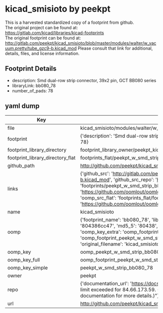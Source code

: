# kicad_smisioto by peekpt  
This is a harvested standardized copy of a footprint from github.  
The original project can be found at:  
https://gitlab.com/kicad/libraries/kicad-footprints  
The original footprint can be found at:
http://gitlab.com/peekpt/kicad_smisioto/blob/master/modules/walter/w_vacuum.pretty/tube_gzc9-b.kicad_mod
Please consult that link for additional, details, files, and license information.  
## Footprint Details
* description: Smd dual-row strip connector, 39x2 pin, GCT BB080 series  
* libraryLink: bb080_78  
* number_of_pads: 78  
## yaml dump  
| Key | Value |  
| --- | --- |  
| file | kicad_smisioto/modules/walter/w_smd_strip.pretty/bb080_78.kicad_mod |  
| footprint | {'description': 'Smd dual-row strip connector, 39x2 pin, GCT BB080 series', 'libraryLink': 'bb080_78', 'number_of_pads': 78} |  
| footprint_library_directory | footprint_library_owner/peekpt_kicad_smisioto |  
| footprint_library_directory_flat | footprints_flat/peekpt_w_smd_strip_bb080_78/working |  
| github_path | http://github.com/peekpt/kicad_smisioto/blob/master/modules/walter/w_smd_strip.pretty/bb080_78.kicad_mod |  
| links | {'github_src': 'http://gitlab.com/peekpt/kicad_smisioto/blob/master/modules/walter/w_vacuum.pretty/tube_gzc9-b.kicad_mod', 'github_src_repo': 'https://gitlab.com/kicad/libraries/kicad-footprints', 'oomp_bot': 'footprints/peekpt_w_smd_strip_bb080_78/working', 'oomp_bot_github': 'https://github.com/oomlout/oomlout_oomp_footprint_bot/tree/main/footprints/peekpt_w_smd_strip_bb080_78/working', 'oomp_src_flat': 'footprints_flat/footprints_flat/peekpt_w_smd_strip_bb080_78/working', 'oomp_src_flat_github': 'https://github.com/oomlout/oomlout_oomp_footprint_src/tree/main/footprints_flat/peekpt_w_smd_strip_bb080_78/working'} |  
| name | kicad_smisioto |  
| oomp | {'footprint_name': 'bb080_78', 'library_name': 'w_smd_strip', 'md5': '804386cc4745b1e4e64e7d798d8d3ebd', 'md5_10': '804386cc47', 'md5_5': '80438', 'md5_6': '804386', 'oomp_key': 'oomp_peekpt_w_smd_strip_bb080_78', 'oomp_key_extra': 'oomp_footprint_peekpt_w_smd_strip_bb080_78', 'oomp_key_full': 'oomp_footprint_peekpt_w_smd_strip_bb080_78_804386', 'oomp_key_simple': 'peekpt_w_smd_strip_bb080_78', 'original_filename': 'kicad_smisioto/modules/walter/w_smd_strip.pretty/bb080_78.kicad_mod', 'owner_name': 'peekpt'} |  
| oomp_key | oomp_peekpt_w_smd_strip_bb080_78 |  
| oomp_key_full | oomp_footprint_peekpt_w_smd_strip_bb080_78 |  
| oomp_key_simple | peekpt_w_smd_strip_bb080_78 |  
| owner | peekpt |  
| repo | {'documentation_url': 'https://docs.github.com/rest/overview/resources-in-the-rest-api#rate-limiting', 'message': "API rate limit exceeded for 84.66.173.59. (But here's the good news: Authenticated requests get a higher rate limit. Check out the documentation for more details.)"} |  
| url | http://github.com/peekpt/kicad_smisioto |  


